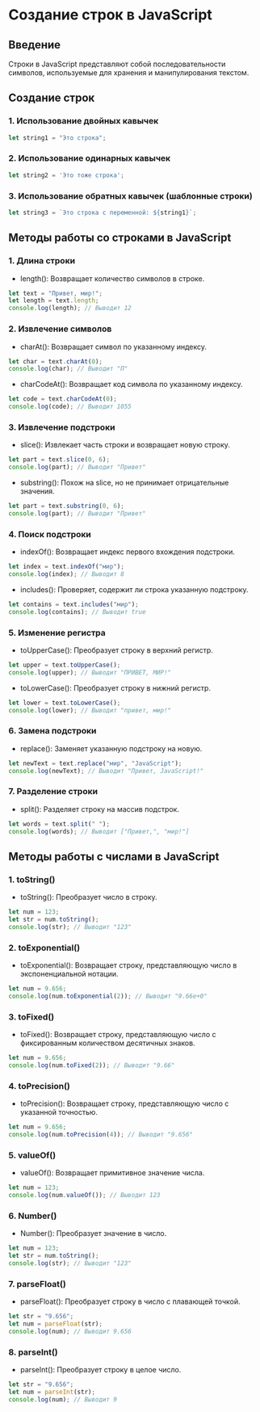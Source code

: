 # Создание строк в JavaScript

## Введение
Строки в JavaScript представляют собой последовательности символов, используемые для хранения и манипулирования текстом.

## Создание строк

### 1. Использование двойных кавычек
```javascript
let string1 = "Это строка";
```
### 2. Использование одинарных кавычек
```javascript
let string2 = 'Это тоже строка';
```
### 3. Использование обратных кавычек (шаблонные строки)
```javascript
let string3 = `Это строка с переменной: ${string1}`;
```


## Методы работы со строками в JavaScript


### 1. Длина строки
* length(): Возвращает количество символов в строке.
```javascript
let text = "Привет, мир!";
let length = text.length;
console.log(length); // Выводит 12
```
### 2. Извлечение символов
* charAt(): Возвращает символ по указанному индексу.
```javascript
let char = text.charAt(0);
console.log(char); // Выводит "П"
```
* charCodeAt(): Возвращает код символа по указанному индексу.
```javascript 
let code = text.charCodeAt(0);
console.log(code); // Выводит 1055
```

### 3. Извлечение подстроки
* slice(): Извлекает часть строки и возвращает новую строку.
```javascript
let part = text.slice(0, 6);
console.log(part); // Выводит "Привет"
```
* substring(): Похож на slice, но не принимает отрицательные значения. 
```javascript
let part = text.substring(0, 6);
console.log(part); // Выводит "Привет"
```

### 4. Поиск подстроки
* indexOf(): Возвращает индекс первого вхождения подстроки.
```javascript
let index = text.indexOf("мир");
console.log(index); // Выводит 8
```
* includes(): Проверяет, содержит ли строка указанную подстроку.
```javascript
let contains = text.includes("мир");
console.log(contains); // Выводит true
```

### 5. Изменение регистра
* toUpperCase(): Преобразует строку в верхний регистр.
```javascript
let upper = text.toUpperCase();
console.log(upper); // Выводит "ПРИВЕТ, МИР!"
```
* toLowerCase(): Преобразует строку в нижний регистр.
```javascript
let lower = text.toLowerCase();
console.log(lower); // Выводит "привет, мир!"
```
### 6. Замена подстроки
* replace(): Заменяет указанную подстроку на новую.
```javascript
let newText = text.replace("мир", "JavaScript");
console.log(newText); // Выводит "Привет, JavaScript!"
```
### 7. Разделение строки
* split(): Разделяет строку на массив подстрок.
```javascript
let words = text.split(" ");
console.log(words); // Выводит ["Привет,", "мир!"]
```

## Методы работы с числами в JavaScript
### 1. toString()
* toString(): Преобразует число в строку.
```javascript
let num = 123;
let str = num.toString();
console.log(str); // Выводит "123"
```

### 2. toExponential()
* toExponential(): Возвращает строку, представляющую число в экспоненциальной нотации.
```javascript
let num = 9.656;
console.log(num.toExponential(2)); // Выводит "9.66e+0"
```
### 3. toFixed()
* toFixed(): Возвращает строку, представляющую число с фиксированным количеством десятичных знаков.
```javascript
let num = 9.656;
console.log(num.toFixed(2)); // Выводит "9.66"
```
### 4. toPrecision()
* toPrecision(): Возвращает строку, представляющую число с указанной точностью.
```javascript
let num = 9.656;
console.log(num.toPrecision(4)); // Выводит "9.656"
```
### 5. valueOf()
* valueOf(): Возвращает примитивное значение числа.
```javascript
let num = 123;
console.log(num.valueOf()); // Выводит 123
```
### 6. Number()
* Number(): Преобразует значение в число.
```javascript
let num = 123;
let str = num.toString();
console.log(str); // Выводит "123"
```
### 7. parseFloat()
* parseFloat(): Преобразует строку в число с плавающей точкой.
```javascript
let str = "9.656";
let num = parseFloat(str);
console.log(num); // Выводит 9.656
```

### 8. parseInt()
* parseInt(): Преобразует строку в целое число.
```javascript
let str = "9.656";
let num = parseInt(str);
console.log(num); // Выводит 9
```
